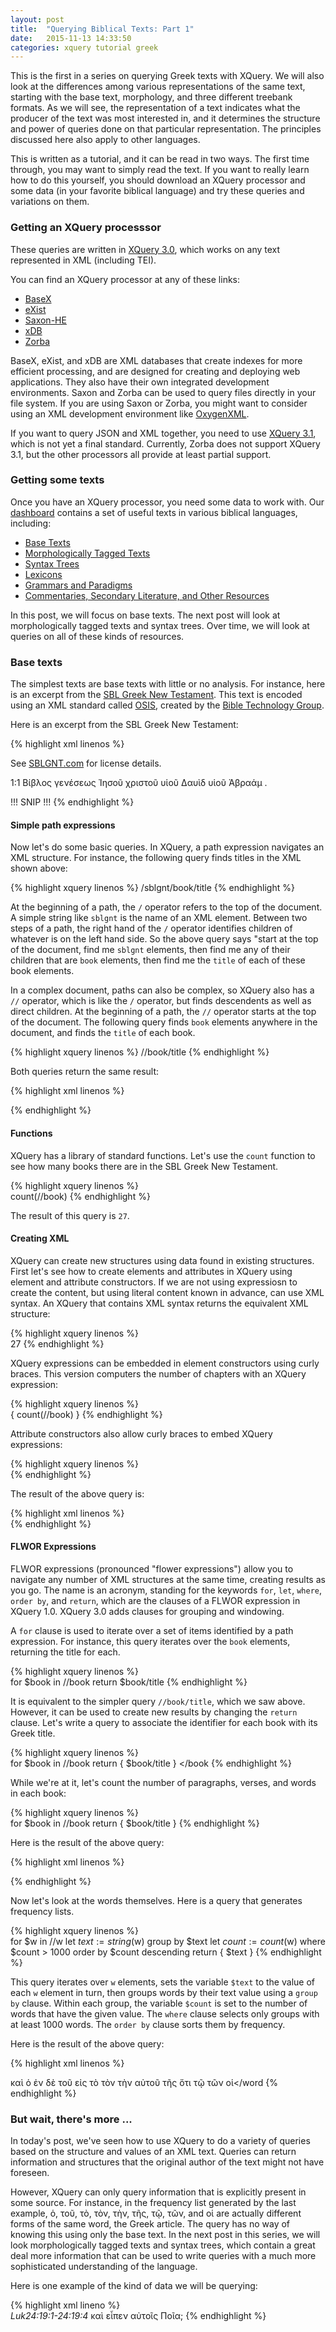```yaml
---
layout: post
title:  "Querying Biblical Texts: Part 1"
date:   2015-11-13 14:33:50
categories: xquery tutorial greek
---
```


This is the first in a series on querying Greek texts with XQuery.  We will also look at the differences among various representations of the same text, starting with the base text, morphology, and three different treebank formats. As we will see, the representation of a text indicates what the producer of the text was most interested in, and it determines the structure and power of queries done on that particular representation. The principles discussed here also apply to other languages. 

This is written as a tutorial, and it can be read in two ways.  The first time through, you may want to simply read the text. If you want to really learn how to do this yourself, you should download an XQuery processor and some data (in your favorite biblical language) and try these queries and variations on them.

### Getting an XQuery processsor

These queries are written in [XQuery 3.0](http://www.w3.org/TR/xquery-30/), which works on any text represented in XML (including TEI).

You can find an XQuery processor at any of these links:

- [BaseX](basex.org)
- [eXist](http://exist-db.org/exist/apps/homepage/index.html)
- [Saxon-HE](http://www.saxonica.com/download/opensource.xml)
- [xDB](https://community.emc.com/docs/DOC-3155)
- [Zorba](http://www.zorba.io/home)

BaseX, eXist, and xDB are XML databases that create indexes for more efficient processing, and are designed for creating and deploying web applications. They also have their own integrated development environments. Saxon and Zorba can be used to query files directly in your file system.  If you are using Saxon or Zorba, you might want to consider using an XML development environment like [OxygenXML](http://www.oxygenxml.com/).

If you want to query JSON and XML together, you need to use [XQuery 3.1](http://www.w3.org/TR/xquery-31/), which is not yet a final standard.  Currently, Zorba does not support XQuery 3.1, but the other processors all provide at least partial support.

### Getting some texts

Once you have an XQuery processor, you need some data to work with. Our [dashboard](/dashboard/) contains a set of useful texts in various biblical languages, including:

- [Base Texts](/dashboard/#base-texts)
- [Morphologically Tagged Texts](/dashboard/#morphologically-tagged-texts)
- [Syntax Trees](/dashboard/#syntax-trees)
- [Lexicons](/dashboard/#lexicons)
- [Grammars and Paradigms](/dashboard/#grammars-and-paradigms)
- [Commentaries, Secondary Literature, and Other Resources](/dashboard/#commentaries-secondary-literature-and-other-resources)

In this post, we will focus on base texts.  The next post will look at morphologically tagged texts and syntax trees.  Over time, we will look at queries on all of these kinds of resources.

### Base texts

The simplest texts are base texts with little or no analysis. For instance, here is an excerpt from the [SBL Greek New Testament](http://sblgnt.com/).   This text is encoded using an
XML standard called [OSIS](http://www.bibletechnologies.net/), created by the [Bible Technology Group](http://www.bibletechnologies.net/AboutBTG.dsp.html).

Here is an excerpt from the SBL Greek New Testament:

{% highlight xml linenos %} 
<sblgnt>
  <title>
    <p>The Greek New Testament: SBL Edition</p>
    <p>Michael W. Holmes, General Editor</p>
    <p>Copyright 2010 Logos Bible Software and the Society of Biblical Literature</p>
  </title>
  <license>
    <p>See <a href="http://SBLGNT.com">SBLGNT.com</a> for license details.</p>
  </license>
  <book id="Mt">
    <title>ΚΑΤΑ ΜΑΘΘΑΙΟΝ</title>
    <p>
      <verse-number id="Matthew 1:1">1:1</verse-number>
      <w>Βίβλος</w>
      <suffix> </suffix>
      <w>γενέσεως</w>
      <suffix> </suffix>
      <w>Ἰησοῦ</w>
      <suffix> </suffix>
      <w>χριστοῦ</w>
      <suffix> </suffix>
      <w>υἱοῦ</w>
      <suffix> </suffix>
      <w>Δαυὶδ</w>
      <suffix> </suffix>
      <w>υἱοῦ</w>
      <suffix> </suffix>
      <w>Ἀβραάμ</w>
      <suffix>.  </suffix>
    </p>
    !!! SNIP !!!
{% endhighlight %}

#### Simple path expressions

Now let's do some basic queries.  In XQuery, a path expression navigates an XML structure. For instance, the following query finds titles in the XML shown above:

{% highlight xquery linenos %} 
/sblgnt/book/title
{% endhighlight %}

At the beginning of a path, the `/` operator refers to the top of the document.  A simple string like `sblgnt` is the name of an XML element. Between two steps of a path, the right hand of the `/` operator identifies children of whatever is on the left hand side. So the above query says "start at the top of the document, find me `sblgnt` elements, then find me any of their children that are `book` elements, then find me the `title` of each of these book elements.

In a complex document, paths can also be complex, so XQuery also has a `//` operator, which is like the `/` operator, but finds descendents as well as direct children.  At the beginning of a path, the `//` operator starts at the top of the document. The following query finds `book` elements anywhere in the document, and finds the `title` of each book.

{% highlight xquery linenos %} 
//book/title
{% endhighlight %}

Both queries return the same result:

{% highlight xml linenos %} 
<?xml version="1.0" encoding="UTF-8"?>
<title>ΚΑΤΑ ΜΑΘΘΑΙΟΝ</title>
<title>ΚΑΤΑ ΜΑΡΚΟΝ</title>
<title>ΚΑΤΑ ΛΟΥΚΑΝ</title>
<title>ΚΑΤΑ ΙΩΑΝΝΗΝ</title>
<title>ΠΡΑΞΕΙΣ ΑΠΟΣΤΟΛΩΝ</title>
<title>ΠΡΟΣ ΡΩΜΑΙΟΥΣ</title>
<title>ΠΡΟΣ ΚΟΡΙΝΘΙΟΥΣ Α</title>
<title>ΠΡΟΣ ΚΟΡΙΝΘΙΟΥΣ Β</title>
<title>ΠΡΟΣ ΓΑΛΑΤΑΣ</title>
<title>ΠΡΟΣ ΕΦΕΣΙΟΥΣ</title>
<title>ΠΡΟΣ ΦΙΛΙΠΠΗΣΙΟΥΣ</title>
<title>ΠΡΟΣ ΚΟΛΟΣΣΑΕΙΣ</title>
<title>ΠΡΟΣ ΘΕΣΣΑΛΟΝΙΚΕΙΣ Α</title>
<title>ΠΡΟΣ ΘΕΣΣΑΛΟΝΙΚΕΙΣ Β</title>
<title>ΠΡΟΣ ΤΙΜΟΘΕΟΝ Α</title>
<title>ΠΡΟΣ ΤΙΜΟΘΕΟΝ Β</title>
<title>ΠΡΟΣ ΤΙΤΟΝ</title>
<title>ΠΡΟΣ ΦΙΛΗΜΟΝΑ</title>
<title>ΠΡΟΣ ΕΒΡΑΙΟΥΣ</title>
<title>ΙΑΚΩΒΟΥ</title>
<title>ΠΕΤΡΟΥ Α</title>
<title>ΠΕΤΡΟΥ Β</title>
<title>ΙΩΑΝΝΟΥ Α</title>
<title>ΙΩΑΝΝΟΥ Β</title>
<title>ΙΩΑΝΝΟΥ Γ</title>
<title>ΙΟΥΔΑ</title>
<title>ΑΠΟΚΑΛΥΨΙΣ ΙΩΑΝΝΟΥ</title>
{% endhighlight %}

#### Functions

XQuery has a library of standard functions.  Let's use the `count` function to see how many books there are in the SBL Greek New Testament.

{% highlight xquery linenos %}  
count(//book)
{% endhighlight %}

The result of this query is `27`.

#### Creating XML

XQuery can create new structures using data found in existing structures.  First let's see how to create elements and attributes in XQuery using element and attribute constructors.  If we are not using expressiosn to create the content, but using literal content known in advance, can use XML syntax. An XQuery that contains XML syntax returns the equivalent XML structure:

{% highlight xquery linenos %}  
<count src="sblgnt">27</count>
{% endhighlight %}

XQuery expressions can be embedded in element constructors using curly braces.  This version computers the number of chapters with an XQuery expression:

{% highlight xquery linenos %}  
<count src="sblgnt">{ count(//book) }</count>
{% endhighlight %}

Attribute constructors also allow curly braces to embed XQuery expressions:

{% highlight xquery linenos %}  
<count src="sblgnt" n="{ count(//book) }"/>
{% endhighlight %}

The result of the above query is:

{% highlight xml linenos %}  
<count src="sblgnt" n="27"/>
{% endhighlight %}


#### FLWOR Expressions

FLWOR expressions (pronounced "flower expressions") allow you to navigate any number of XML structures at the same time, creating results as you go.  The name is an acronym, standing for the keywords `for`, `let`, `where`, `order by`, and `return`, which are the clauses of a FLWOR expression in XQuery 1.0.  XQuery 3.0 adds clauses for grouping and windowing.

A `for` clause is used to iterate over a set of items identified by a path expression.  For instance, this query iterates over the `book` elements, returning the title for each.

{% highlight xquery linenos %}  
for $book in //book
return $book/title
{% endhighlight %}

It is equivalent to the simpler query `//book/title`, which we saw above. However, it can be used to create new results by changing the `return` clause.  Let's write a query to associate the identifier for each book with its Greek title.

{% highlight xquery linenos %}  
for $book in //book
return 
  <book id="{$book/@id}">
    {
      $book/title
    }
  </book
{% endhighlight %}

While we're at it, let's count the number of paragraphs, verses, and words in each book:

{% highlight xquery linenos %}  
for $book in //book
return 
  <book 
    id="{$book/@id}" 
    paragraphs="{count($book/p)}" 
    verses="{count($book//verse-number)}" 
    words="{count($book//w)}">
    {
      $book/title
    }
  </book>
{% endhighlight %}

Here is the result of the above query:

{% highlight xml linenos %}  
<?xml version="1.0" encoding="UTF-8"?>
<book id="Mt" paragraphs="211" verses="1068" words="18329">
   <title>ΚΑΤΑ ΜΑΘΘΑΙΟΝ</title>
</book>
<book id="Mk" paragraphs="125" verses="673" words="11286">
   <title>ΚΑΤΑ ΜΑΡΚΟΝ</title>
</book>
<book id="Lu" paragraphs="211" verses="1149" words="19446">
   <title>ΚΑΤΑ ΛΟΥΚΑΝ</title>
</book>
<book id="Jn" paragraphs="138" verses="866" words="15438">
   <title>ΚΑΤΑ ΙΩΑΝΝΗΝ</title>
</book>
<book id="Ac" paragraphs="163" verses="1002" words="18412">
   <title>ΠΡΑΞΕΙΣ ΑΠΟΣΤΟΛΩΝ</title>
</book>
<book id="Ro" paragraphs="85" verses="430" words="7055">
   <title>ΠΡΟΣ ΡΩΜΑΙΟΥΣ</title>
</book>
<book id="1Co" paragraphs="87" verses="437" words="6812">
   <title>ΠΡΟΣ ΚΟΡΙΝΘΙΟΥΣ Α</title>
</book>
<book id="2Co" paragraphs="48" verses="256" words="4473">
   <title>ΠΡΟΣ ΚΟΡΙΝΘΙΟΥΣ Β</title>
</book>
<book id="Gal" paragraphs="31" verses="149" words="2226">
   <title>ΠΡΟΣ ΓΑΛΑΤΑΣ</title>
</book>
<book id="Eph" paragraphs="25" verses="155" words="2416">
   <title>ΠΡΟΣ ΕΦΕΣΙΟΥΣ</title>
</book>
<book id="Php" paragraphs="23" verses="104" words="1626">
   <title>ΠΡΟΣ ΦΙΛΙΠΠΗΣΙΟΥΣ</title>
</book>
<book id="Col" paragraphs="20" verses="95" words="1580">
   <title>ΠΡΟΣ ΚΟΛΟΣΣΑΕΙΣ</title>
</book>
<book id="1Th" paragraphs="17" verses="89" words="1473">
   <title>ΠΡΟΣ ΘΕΣΣΑΛΟΝΙΚΕΙΣ Α</title>
</book>
<book id="2Th" paragraphs="11" verses="47" words="820">
   <title>ΠΡΟΣ ΘΕΣΣΑΛΟΝΙΚΕΙΣ Β</title>
</book>
<book id="1Tim" paragraphs="26" verses="113" words="1591">
   <title>ΠΡΟΣ ΤΙΜΟΘΕΟΝ Α</title>
</book>
<book id="2Tim" paragraphs="17" verses="83" words="1235">
   <title>ΠΡΟΣ ΤΙΜΟΘΕΟΝ Β</title>
</book>
<book id="Tit" paragraphs="14" verses="46" words="659">
   <title>ΠΡΟΣ ΤΙΤΟΝ</title>
</book>
<book id="Phm" paragraphs="7" verses="25" words="334">
   <title>ΠΡΟΣ ΦΙΛΗΜΟΝΑ</title>
</book>
<book id="Heb" paragraphs="57" verses="303" words="4935">
   <title>ΠΡΟΣ ΕΒΡΑΙΟΥΣ</title>
</book>
<book id="Jam" paragraphs="25" verses="108" words="1739">
   <title>ΙΑΚΩΒΟΥ</title>
</book>
<book id="1Pe" paragraphs="21" verses="105" words="1678">
   <title>ΠΕΤΡΟΥ Α</title>
</book>
<book id="2Pe" paragraphs="13" verses="61" words="1098">
   <title>ΠΕΤΡΟΥ Β</title>
</book>
<book id="1Jn" paragraphs="23" verses="105" words="2137">
   <title>ΙΩΑΝΝΟΥ Α</title>
</book>
<book id="2Jn" paragraphs="4" verses="13" words="245">
   <title>ΙΩΑΝΝΟΥ Β</title>
</book>
<book id="3Jn" paragraphs="8" verses="15" words="219">
   <title>ΙΩΑΝΝΟΥ Γ</title>
</book>
<book id="Jud" paragraphs="8" verses="25" words="459">
   <title>ΙΟΥΔΑ</title>
</book>
<book id="Re" paragraphs="136" verses="405" words="9833">
   <title>ΑΠΟΚΑΛΥΨΙΣ ΙΩΑΝΝΟΥ</title>
</book>
{% endhighlight %}

Now let's look at the words themselves. Here is a query that generates frequency lists.

{% highlight xquery linenos %}  
for $w in //w
let $text := string($w)
group by $text
let $count := count($w)
where $count > 1000
order by $count descending
return <word count="{$count}">{ $text }</word>
{% endhighlight %}

This query iterates over `w` elements, sets the variable `$text` to the value of each `w` element in turn, then groups words by their text value using a `group by` clause.  Within each group, the variable `$count` is set to the number of words that have the given value.  The `where` clause selects only groups with at least 1000 words.  The `order by` clause sorts them by frequency. 

Here is the result of the above query:

{% highlight xml linenos %}  
<?xml version="1.0" encoding="UTF-8"?>
<word count="8563">καὶ</word>
<word count="2798">ὁ</word>
<word count="2680">ἐν</word>
<word count="2597">δὲ</word>
<word count="2498">τοῦ</word>
<word count="1744">εἰς</word>
<word count="1655">τὸ</word>
<word count="1560">τὸν</word>
<word count="1508">τὴν</word>
<word count="1413">αὐτοῦ</word>
<word count="1298">τῆς</word>
<word count="1283">ὅτι</word>
<word count="1225">τῷ</word>
<word count="1203">τῶν</word>
<word count="1076">οἱ</word
{% endhighlight %}

###  But wait, there's more ...

In today's post, we've seen how to use XQuery to do a variety of queries based on the structure and values of an XML text. Queries can return information and structures that the original author of the text might not have foreseen.

However, XQuery can only query information that is explicitly present in some source. For instance, in the frequency list generated by the last example, ὁ, τοῦ, τὸ, τὸν, τὴν, τῆς, τῷ, τῶν, and οἱ are actually different forms of the same word, the Greek article. The query has no way of knowing this using only the base text. In the next post in this series, we will look morphologically tagged texts and syntax trees, which contain a great deal more information that can be used to write queries with a much more sophisticated understanding of the language. 

Here is one example of the kind of data we will be querying:

{% highlight xml lineno %}    
    <sentence>
      <cite>Luk24:19:1-24:19:4</cite>
      <wg nodeId="420240190010040" class="cl" role="s">
        <w morphId="42024019001" class="conj" lemma="καί">καὶ</w>
        <wg nodeId="420240190020030" class="cl">
          <wg nodeId="420240190020020" class="cl" head="true">
            <w morphId="42024019002" 
               class="verb" 
               role="v"
               head="true" 
               lemma="λέγω"
               person="third"
               number="singular"
               tense="aorist"
               voice="active"
               mood="indicative">εἶπεν</w>
            <w morphId="42024019003" 
               class="pron" 
               role="io" 
               lemma="αὐτός" 
               case="dative"
               gender="masculine"
               number="plural">αὐτοῖς</w>
          </wg>
          <w morphId="42024019004" 
             class="pron" 
             lemma="ποῖος" 
             case="accusative"
             gender="neuter"
             number="plural">Ποῖα;</w>
        </wg>
      </wg>
    </sentence>
{% endhighlight %}

